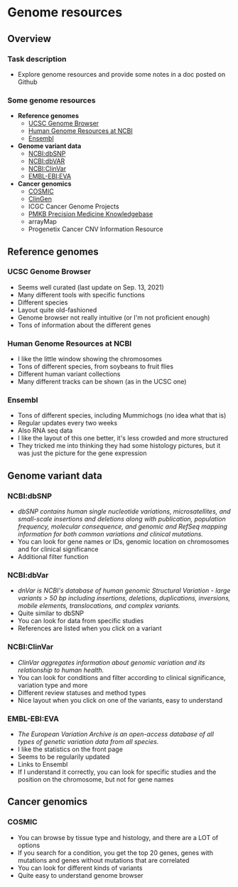 # Genome resources

## Overview

### Task description
* Explore genome resources and provide some notes in a doc posted on Github

### Some genome resources
* **Reference genomes**
  * [UCSC Genome Browser](http://genome.ucsc.edu/)
  * [Human Genome Resources at NCBI](https://www.ncbi.nlm.nih.gov/projects/genome/guide/human/)
  * [Ensembl](https://www.ensembl.org/index.html)
* **Genome variant data**
  * [NCBI:dbSNP](https://www.ncbi.nlm.nih.gov/snp/)
  * [NCBI:dbVAR](https://www.ncbi.nlm.nih.gov/dbvar/)
  * [NCBI:ClinVar](https://www.ncbi.nlm.nih.gov/clinvar/)
  * [EMBL-EBI:EVA](https://www.ebi.ac.uk/eva/)
* **Cancer genomics**
  * [COSMIC](https://cancer.sanger.ac.uk/cosmic)
  * [ClinGen](www.clinicalgenome.org)
  * ICGC Cancer Genome Projects
  * [PMKB Precision Medicine Knowledgebase](https://pmkb.weill.cornell.edu)
  * arrayMap
  * Progenetix Cancer CNV Information Resource

## Reference genomes

### UCSC Genome Browser
* Seems well curated (last update on Sep. 13, 2021)
* Many different tools with specific functions
* Different species
* Layout quite old-fashioned
* Genome browser not really intuitive (or I'm not proficient enough)
* Tons of information about the different genes

### Human Genome Resources at NCBI
* I like the little window showing the chromosomes
* Tons of different species, from soybeans to fruit flies
* Different human variant collections
* Many different tracks can be shown (as in the UCSC one)

### Ensembl
* Tons of different species, including Mummichogs (no idea what that is)
* Regular updates every two weeks
* Also RNA seq data
* I like the layout of this one better, it's less crowded and more structured
* They tricked me into thinking they had some histology pictures, but it was just the picture for the gene expression

## Genome variant data

### NCBI:dbSNP
* *dbSNP contains human single nucleotide variations, microsatellites, and small-scale insertions and deletions along with publication, population frequency, molecular consequence, and genomic and RefSeq mapping information for both common variations and clinical mutations.*
* You can look for gene names or IDs, genomic location on chromosomes and for clinical significance
* Additional filter function

### NCBI:dbVar
* *dnVar is NCBI's database of human genomic Structural Variation - large variants > 50 bp including insertions, deletions, duplications, inversions, mobile elements, translocations, and complex variants.*
* Quite similar to dbSNP
* You can look for data from specific studies
* References are listed when you click on a variant

### NCBI:ClinVar
* *ClinVar aggregates information about genomic variation and its relationship to human health.*
* You can look for conditions and filter according to clinical significance, variation type and more
* Different review statuses and method types
* Nice layout when you click on one of the variants, easy to understand

### EMBL-EBI:EVA
* *The European Variation Archive is an open-access database of all types of genetic variation data from all species.*
* I like the statistics on the front page
* Seems to be regularily updated
* Links to Ensembl
* If I understand it correctly, you can look for specific studies and the position on the chromosome, but not for gene names

## Cancer genomics

### COSMIC
* You can browse by tissue type and histology, and there are a LOT of options
* If you search for a condition, you get the top 20 genes, genes with mutations and genes without mutations that are correlated
* You can look for different kinds of variants
* Quite easy to understand genome browser
